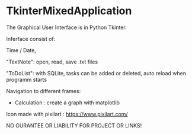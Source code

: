 # TkinterMixedApplication

The Graphical User Interface is in Python Tkinter.

Inferface consist of:

Time / Date,

"TextNote": open, read, save .txt files

"ToDoList": with SQLite, tasks can be added or deleted, auto reload when programm starts

Navigation to different frames:
- Calculation : create a graph with matplotlib

Icon made with pixilart : https://www.pixilart.com/ 

NO GURANTEE OR LIABILITY FOR PROJECT OR LINKS!

